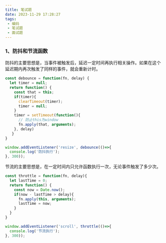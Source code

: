 ```yaml
---
title: 笔试题
date: 2023-11-29 17:28:27
tags:
 - 编码
 - 笔试题
 - 面试题
---
```


### 1、防抖和节流函数

防抖的主要思想是，当事件被触发后，延迟一定时间再执行相关操作。如果在这个延迟期内再次触发了同样的事件，就会重新计时。

```js
const debounce = function(fn, delay) {
  let timer = null;
  return function() {
    const that = this;
    if(timer){
      clearTimeout(timer);
      timer = null;
    }
    timer = setTimeout(function(){
      // 防止this为window
      fn.apply(that, arguments);
    }, delay)
   }
}

window.addEventListener('resize', debounce(()=>{
  console.log('防抖执行');
}, 300));
```


节流的主要思想是，在一定时间内只允许函数执行一次，无论事件触发了多少次。

```js
const throttle = function(fn, delay){
  let lastTime = 0;
  return function() {
    const now = Date.now();
    if(now - lastTime > delay){
      fn.apply(this, arguments);
      lastTime = now;
    }
  }
}

window.addEventListener('scroll', throttle(()=>{
  console.log('节流执行');
}, 300));
```